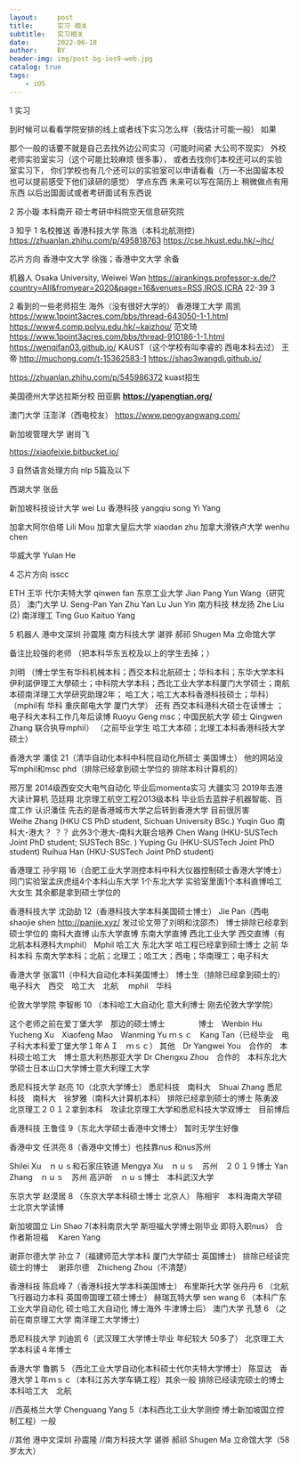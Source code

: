 ```yaml
---
layout:     post
title:      实习 相关
subtitle:   实习相关
date:       2022-06-18
author:     BY
header-img: img/post-bg-ios9-web.jpg
catalog: true
tags:
    - iOS
---
```

1 实习

到时候可以看看学院安排的线上或者线下实习怎么样（我估计可能一般） 如果

那个一般的话要不就是自己去找外边公司实习（可能时间紧 大公司不现实）
外校老师实验室实习（这个可能比较麻烦 很多事），
或者去找你们本校还可以的实验室实习下，
你们学校也有几个还可以的实验室可以申请看看（万一不出国留本校也可以提前感受下他们读研的感觉）
学点东西 未来可以写在简历上 稍微做点有用东西 以后出国面试或者考研面试有东西说

2 苏小璇 本科南开  硕士考研中科院空天信息研究院


3 
知乎
1 名校推送
香港科技大学 
陈浩（本科北航测控）
https://zhuanlan.zhihu.com/p/495818763
https://cse.hkust.edu.hk/~jhc/

芯片方向 香港中文大学 徐強；香港中文大学 余备


机器人 Osaka University,  Weiwei Wan 
 https://airankings.professor-x.de/?country=All&fromyear=2020&page=16&venues=RSS,IROS,ICRA
22-39 3 


2 看到的一些老师招生 海外（没有很好大学的）
香港理工大学
周凯
https://www.1point3acres.com/bbs/thread-643050-1-1.html
https://www4.comp.polyu.edu.hk/~kaizhou/
范文琦
https://www.1point3acres.com/bbs/thread-910186-1-1.html
https://wenqifan03.github.io/
KAUST（这个学校有叫李睿的 西电本科去过）
王帝
http://muchong.com/t-15362583-1
https://shao3wangdi.github.io/

https://zhuanlan.zhihu.com/p/545986372 kuast招生

美国德州大学达拉斯分校 田亚鹏 
**https://yapengtian.org/**

澳门大学
汪澎洋（西电校友）
https://www.pengyangwang.com/

新加坡管理大学
谢肖飞 

https://xiaofeixie.bitbucket.io/



3 自然语言处理方向
nlp 5篇及以下

西湖大学 张岳

新加坡科技设计大学 wei Lu
香港科技 yangqiu song  Yi Yang

加拿大阿尔伯塔 ‪Lili Mou
加拿大皇后大学 xiaodan zhu
加拿大滑铁卢大学 wenhu chen

华威大学 Yulan He

4 芯片方向 isscc

ETH  王华
代尔夫特大学 qinwen fan
东京工业大学 Jian Pang Yun Wang（研究员）
澳门大学  U. Seng-Pan  Yan Zhu Yan Lu Jun Yin
南方科技 林龙扬
Zhe Liu (2) 南洋理工 Ting Guo   Kaituo Yang


5 机器人
港中文深圳 孙震隆
南方科技大学 谌骅 郝祁
Shugen Ma 立命馆大学



备注比较强的老师   （把本科华东五校及以上的学生去掉；）

刘明 （博士学生有华科机械本科；西交本科北航硕士；华科本科；东华大学本科 伊利諾伊理工大學硕士；中科院大学本科；西北工业大学本科厦门大学硕士；南航本硕南洋理工大学研究助理2年；
哈工大；哈工大本科香港科技硕士；华科）
（mphil有 华科 重庆邮电大学 厦门大学）
还有 西交本科港科大硕士在读博士 ；电子科大本科工作几年后读博  Ruoyu Geng msc；中国民航大学 硕士 Qingwen Zhang 联合执导mphil）
（之前毕业学生 哈工大本硕；北理工本科香港科技大学硕士）



香港大学 潘佳 21（清华自动化本科中科院自动化所硕士 美国博士） 
他的网站没写mphil和msc
phd（排除已经拿到硕士学位的 排除本科计算机的）

邢万里 2014级西安交大电气自动化 毕业后momenta实习 大疆实习 2019年去港大读计算机
范廷翔 北京理工航空工程2013级本科 毕业后去蓝胖子机器智能、百度工作  认识潘佳 先去的是香港城市大学之后转到香港大学 目前很厉害   
Weihe Zhang (HKU CS PhD student,  Sichuan University BSc.)
Yuqin Guo 南科大-港大？ ？？
此外3个港大-南科大联合培养
Chen Wang (HKU-SUSTech Joint PhD student; SUSTech BSc. )
Yuping Gu (HKU-SUSTech Joint PhD student)
Ruihua Han (HKU-SUSTech Joint PhD student)



香港理工 孙宇翔 16（合肥工业大学测控本科中科大仪器控制硕士香港大学博士） 
同门实验室孟庆虎组4个本科山东大学 1个东北大学 
实验室里面1个本科直博哈工大女生 其余都是拿到硕士学位的


香港科技大学 沈劭劼 12（香港科技大学本科美国硕士博士） 
 Jie Pan（西电 shaojie shen  http://panjie.xyz/ 发过论文带了刘明和沈邵杰）
 博士排除已经拿到硕士学位的 南科大直博 山东大学直博 东南大学直博 西北工业大学 西交直博（有北航本科港科大mphil）
Mphil 哈工大 东北大学 哈工程已经拿到硕士博士
之前 华科本科 东南大学本科；北航；北理工；哈工大；西电；华南理工；电子科大  

 
 
香港大学 张富11（中科大自动化本科美国博士）
博士生（排除已经拿到硕士的）电子科大　西交　哈工大　北航　
mphil　华科　


伦敦大学学院 李智彬 10 （本科哈工大自动化 意大利博士 刚去伦敦大学学院） 

这个老师之前在爱丁堡大学　那边的硕士博士　　　　
博士　Wenbin Hu　Yucheng Xu　Xiaofeng Mao　Wanming Yu 
ｍｓｃ　Kang Tan（已经毕业　电子科大本科爱丁堡大学１年ＡＩ　ｍｓｃ）
其他　Dr Yangwei You　合作的　本科硕士哈工大　博士意大利热那亚大学
Dr Chengxu Zhou　合作的　本科东北大学硕士日本山口大学博士意大利理工大学


悉尼科技大学 赵亮 10（北京大学博士）
悉尼科技　南科大　Shuai Zhang
悉尼科技　南科大　徐梦雅（南科大计算机本科）
排除已经拿到硕士的博士
陈勇波　北京理工２０１２拿到本科　攻读北京理工大学和悉尼科技大学双博士　目前博后

香港科技 王鲁佳 9（东北大学硕士香港中文博士） 
暂时无学生好像

香港中文 任洪亮 8（香港中文博士）也挂靠nus 和nus苏州 

Shilei Xu　ｎｕｓ和石家庄铁道
Mengya Xu　ｎｕｓ　苏州　２０１９博士
Yan Zhang　ｎｕｓ　苏州
高沪昕　ｎｕｓ博士　本科武汉大学

 东京大学 赵漠居 8 （东京大学本科硕士博士 北京人） 
 陈相宇　本科海南大学硕士北京大学读博
 
 
新加坡国立 Lin Shao 7(本科南京大学 斯坦福大学博士刚毕业 即将入职nus）
合作者斯坦福　 Karen Yang　 


 谢菲尔德大学 孙立 7（福建师范大学本科 厦门大学硕士 英国博士） 
 排除已经读完硕士的博士　 谢菲尔德　Zhicheng Zhou（不清楚）
 
香港科技 陈启峰 7（香港科技大学本科美国博士） 
布里斯托大学 张丹丹 6 （北航飞行器动力本科 英国帝国理工硕士博士） 
赫瑞瓦特大學 sen wang 6 （本科广东工业大学自动化 硕士哈工大自动化 博士海外 牛津博士后）
 澳门大学 孔慧 6 （之前在南京理工大学 南洋理工大学博士）
 
 
悉尼科技大学  刘迪凯 6（武汉理工大学博士毕业 年纪较大 50多了） 
北京理工大学本科读４年博士

香港大学  鲁鹏 5 （西北工业大学自动化本科硕士代尔夫特大学博士）
陈显达　香港大学１年ｍｓｃ（本科江苏大学车辆工程）其余一般
排除已经读完硕士的博士
本科哈工大　北航

 //西英格兰大学 Chenguang Yang 5（本科西北工业大学测控 博士新加坡国立控制工程）一般


//其他 港中文深圳 孙震隆 
//南方科技大学 谌骅 郝祁 
Shugen Ma 立命馆大学（58岁太大）






